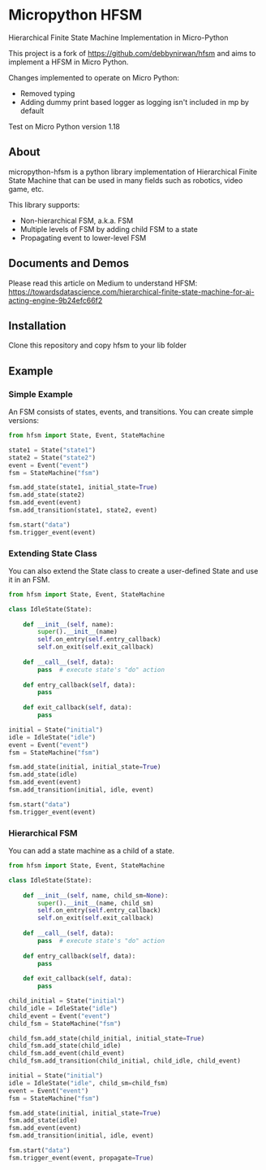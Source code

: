 # Micropython HFSM
Hierarchical Finite State Machine Implementation in Micro-Python

This project is a fork of https://github.com/debbynirwan/hfsm and aims to implement a HFSM in Micro Python.

Changes implemented to operate on Micro Python:
* Removed typing
* Adding dummy print based logger as logging isn't included in mp by default

Test on Micro Python version 1.18

## About
micropython-hfsm is a python library implementation of Hierarchical Finite State Machine that can be used in many fields such as 
robotics, video game, etc.

This library supports:
* Non-hierarchical FSM, a.k.a. FSM
* Multiple levels of FSM by adding child FSM to a state
* Propagating event to lower-level FSM

## Documents and Demos
Please read this article on Medium to understand HFSM: 
https://towardsdatascience.com/hierarchical-finite-state-machine-for-ai-acting-engine-9b24efc66f2

## Installation

Clone this repository and copy hfsm to your lib folder

## Example

### Simple Example
An FSM consists of states, events, and transitions. You can create simple versions:
```python
from hfsm import State, Event, StateMachine

state1 = State("state1")
state2 = State("state2")
event = Event("event")
fsm = StateMachine("fsm")

fsm.add_state(state1, initial_state=True)
fsm.add_state(state2)
fsm.add_event(event)
fsm.add_transition(state1, state2, event)

fsm.start("data")
fsm.trigger_event(event)
```

### Extending State Class
You can also extend the State class to create a user-defined State and use it in an FSM.
```python
from hfsm import State, Event, StateMachine

class IdleState(State):
    
    def __init__(self, name):
        super().__init__(name)
        self.on_entry(self.entry_callback)
        self.on_exit(self.exit_callback)
    
    def __call__(self, data):
        pass  # execute state's "do" action
    
    def entry_callback(self, data):
        pass
    
    def exit_callback(self, data):
        pass

initial = State("initial")
idle = IdleState("idle")
event = Event("event")
fsm = StateMachine("fsm")

fsm.add_state(initial, initial_state=True)
fsm.add_state(idle)
fsm.add_event(event)
fsm.add_transition(initial, idle, event)

fsm.start("data")
fsm.trigger_event(event)
```

### Hierarchical FSM
You can add a state machine as a child of a state.
```python
from hfsm import State, Event, StateMachine

class IdleState(State):
    
    def __init__(self, name, child_sm=None):
        super().__init__(name, child_sm)
        self.on_entry(self.entry_callback)
        self.on_exit(self.exit_callback)
    
    def __call__(self, data):
        pass  # execute state's "do" action
    
    def entry_callback(self, data):
        pass
    
    def exit_callback(self, data):
        pass

child_initial = State("initial")
child_idle = IdleState("idle")
child_event = Event("event")
child_fsm = StateMachine("fsm")

child_fsm.add_state(child_initial, initial_state=True)
child_fsm.add_state(child_idle)
child_fsm.add_event(child_event)
child_fsm.add_transition(child_initial, child_idle, child_event)

initial = State("initial")
idle = IdleState("idle", child_sm=child_fsm)
event = Event("event")
fsm = StateMachine("fsm")

fsm.add_state(initial, initial_state=True)
fsm.add_state(idle)
fsm.add_event(event)
fsm.add_transition(initial, idle, event)

fsm.start("data")
fsm.trigger_event(event, propagate=True)
```

